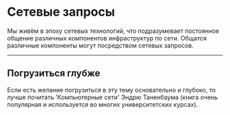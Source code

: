 # Сетевые запросы

Мы живём в эпоху сетевых технологий, что подразумевает постоянное общение различных компонентов инфраструктур по сети. Общатся различные компоненты могут посредством сетевых запросов.




---

## Погрузиться глубже

Если есть желание погрузиться в эту тему основательно и глубоко, то лучше почитать 'Компьютерные сети' Эндрю Таненбаума (книга очень популярная и используется во многих университетских курсах).
